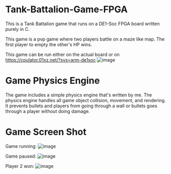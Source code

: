 # Tank-Battalion-Game-FPGA

This is a Tank Battalion game that runs on a DE1-Soc FPGA board written purely in C.

This game is a pvp game where two players battle on a maze like map. The first player to empty the other's HP wins.

This game can be run either on the actual board or on https://cpulator.01xz.net/?sys=arm-de1soc
![image](https://user-images.githubusercontent.com/80089456/167228357-3895b4ed-432e-437e-ac1b-baae8f127afa.png)

# Game Physics Engine
The game includes a simple physics engine that's written by me. The physics engine handles all game object collision, movement, and rendering.
It prevents bullets and players from going through a wall or bullets goes through a player without doing damage.

# Game Screen Shot
Game running:
![image](https://user-images.githubusercontent.com/80089456/167228404-5f1ab135-0aa0-4eee-96de-69afa70a38b9.png)

Game paused:
![image](https://user-images.githubusercontent.com/80089456/167228418-655f3dfa-2b21-46c7-9bb4-154b90ac9d77.png)

Player 2 won:
![image](https://user-images.githubusercontent.com/80089456/167228473-eee17d1c-888c-49c2-846a-1c1235dabbfd.png)
